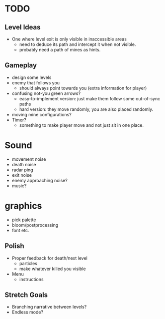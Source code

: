 # TODO


## Level Ideas
- One where level exit is only visible in inaccessible areas
    - need to deduce its path and intercept it when not visible.
    - probably need a path of mines as hints.

## Gameplay
- design some levels
- enemy that follows you
    - should always point towards you (extra information for player)
- confusing not-you green arrows?
    - easy-to-implement version: just make them follow some out-of-sync paths
    - hard version: they move randomly, you are also placed randomly.
- moving mine configurations?
- Timer?
    - something to make player move and not just sit in one place.

# Sound
- movement noise
- death noise
- radar ping
- exit noise
- enemy approaching noise?
- music?

# graphics
- pick palette
- bloom/postprocessing
- font etc.

## Polish
- Proper feedback for death/next level
    - particles
    - make whatever killed you visible
- Menu
    - instructions

## Stretch Goals
- Branching narrative between levels?
- Endless mode?

